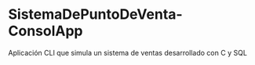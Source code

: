 # SistemaDePuntoDeVenta-ConsolApp
Aplicación CLI que simula un sistema de ventas desarrollado con C y SQL
